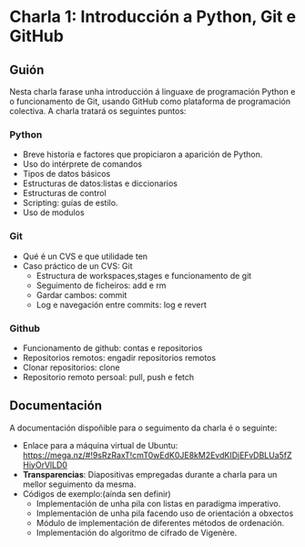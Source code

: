# Charla 1: Introducción a Python, Git e GitHub

## Guión

Nesta charla farase unha introducción á linguaxe de programación Python e o
funcionamento de Git, usando GitHub como plataforma de programación colectiva.
A charla tratará os seguintes puntos:

### Python
- Breve historia e factores que propiciaron a aparición de Python.
- Uso do intérprete de comandos
- Tipos de datos básicos
- Estructuras de datos:listas e diccionarios
- Estructuras de control
- Scripting: guías de estilo.
- Uso de modulos

### Git
- Qué é un CVS e que utilidade ten
- Caso práctico de un CVS: Git
   - Estructura de workspaces,stages e funcionamento de git
   - Seguimento de ficheiros: add e rm
   - Gardar cambos: commit
   - Log e navegación entre commits: log e revert

### Github
- Funcionamento de github: contas e repositorios
- Repositorios remotos: engadir repositorios remotos
- Clonar repositorios: clone
- Repositorio remoto persoal: pull, push e fetch

## Documentación
 
A documentación dispoñible para o seguimento da charla é o seguinte:
- Enlace para a máquina virtual de Ubuntu: https://mega.nz/#!9sRzRaxT!cmT0wEdK0JE8kM2EvdKIDjEFvDBLUa5fZHiyOrVlLD0
- **Transparencias**: Diapositivas empregadas durante a charla para un mellor
    seguimento da mesma.
- Códigos de exemplo:(aínda sen definir)
   - Implementación de unha pila con listas en paradigma imperativo.
   - Implementación de unha pila facendo uso de orientación a obxectos
   - Módulo de implementación de diferentes métodos de ordenación.
   - Implementación do algoritmo de cifrado de Vigenère.
